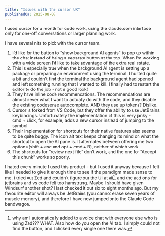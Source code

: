 ```yaml
---
title: "Issues with the cursor UX"
publishedOn: 2025-08-07
---
```


I used cursor for a month for code work, using the claude.com interface only for one-off conversations or larger planning work. 

I have several nits to pick with the cursor team.

1. I’d like for the button to “show background AI agents” to pop up within the chat instead of being a separate button at the top. When I’m working with a wide screen I’d like to take advantage of the extra real estate.
2. This is especially true when the background AI agent is setting up a package or preparing an environment using the terminal. I hunted quite a bit and couldn’t find the terminal the background agent had opened and left something running that I wanted to kill. I finally had to restart the editor to do the job - not a good look!
3. They have inline code recommendations. The recommendations are almost never what I want to actually do with the code, and they disable the existing codesense autocomplete. AND they use up tokens? Dislike. 
4. Cursor is forked from VS Code, but they offer the ability to use JetBrains keybindings. Unfortunately the implementation of this is very janky - cmd + click, for example, adds a new cursor instead of jumping to the symbol.
5. Their implementation for shortcuts for their native features also seems to be quite buggy. The icon alt text keeps changing its mind on what the shortcut to open the AI pane is. It alternates between offering me two options (shift + esc and opt + cmd + B), neither of which work. 
6. The shortcuts for “review next file” don’t work, and the one for “Accept this chunk” works so poorly.

I hated every minute I used this product - but I used it anyway because I felt like I needed to give it enough time to see if the paradigm made sense to me. I tried out Zed and couldn’t figure out the UI at all[^1], and the add ons for jetbrains and vs code felt too hamstrung. Maybe I should have given Windsurf another shot? I last checked it out six to eight months ago. But my favourite editor will always be JetBrains (you cannot erase seven years of muscle memory), and therefore I have now jumped onto the Claude Code bandwagon.

[^1]: why am I automatically added to a voice chat with everyone else who is using Zed??? WHAT. Also how do you open the AI tab. I simply could not find the button, and I clicked every single one there was.
